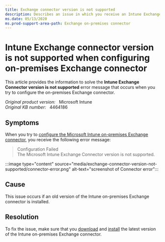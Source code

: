 ```yaml
---
title: Exchange connector version is not supported
description: Describes an issue in which you receive an Intune Exchange Connector version is not supported error message.
ms.date: 05/13/2020
ms.prod-support-area-path: Exchange on-premises connector
---
```

# Intune Exchange connector version is not supported when configuring on-premises Exchange connector

This article provides the information to solve the **Intune Exchange Connector version is not supported** error message that occurs when you try to configure the on-premises Exchange connector.

_Original product version:_ &nbsp; Microsoft Intune  
_Original KB number:_ &nbsp; 4464186

## Symptoms

When you try to [configure the Microsoft Intune on-premises Exchange connector](/mem/intune/protect/exchange-connector-install), you receive the following error message:

> Configuration Failed  
> The Microsoft Intune Exchange Connector version is not supported.

:::image type="content" source="media/exchange-connector-version-not-supported/connector-error.png" alt-text="screenshot of Connector error":::

## Cause

This issue occurs if an old version of the Intune on-premises Exchange connector is installed.

## Resolution

To fix the issue, make sure that you [download](/mem/intune/protect/exchange-connector-install#download-the-installation-package) and [install](/mem/intune/protect/exchange-connector-install#install-and-configure-the-intune-exchange-connector) the latest version of the Intune on-premises Exchange connector.
